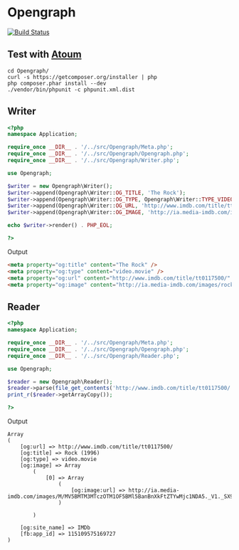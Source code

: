 # Opengraph

[![Build Status](https://secure.travis-ci.org/euskadi31/Opengraph.png)](http://travis-ci.org/euskadi31/Opengraph)

## Test with [Atoum](https://github.com/atoum/atoum)

    cd Opengraph/
    curl -s https://getcomposer.org/installer | php
    php composer.phar install --dev
    ./vendor/bin/phpunit -c phpunit.xml.dist

## Writer

```php
<?php
namespace Application;

require_once __DIR__ . '/../src/Opengraph/Meta.php';
require_once __DIR__ . '/../src/Opengraph/Opengraph.php';
require_once __DIR__ . '/../src/Opengraph/Writer.php';

use Opengraph;

$writer = new Opengraph\Writer();
$writer->append(Opengraph\Writer::OG_TITLE, 'The Rock');
$writer->append(Opengraph\Writer::OG_TYPE, Opengraph\Writer::TYPE_VIDEO_MOVIE);
$writer->append(Opengraph\Writer::OG_URL, 'http://www.imdb.com/title/tt0117500/');
$writer->append(Opengraph\Writer::OG_IMAGE, 'http://ia.media-imdb.com/images/rock.jpg');

echo $writer->render() . PHP_EOL;

?>
```

Output

```html
<meta property="og:title" content="The Rock" />
<meta property="og:type" content="video.movie" />
<meta property="og:url" content="http://www.imdb.com/title/tt0117500/" />
<meta property="og:image" content="http://ia.media-imdb.com/images/rock.jpg" />
```

## Reader

```php
<?php
namespace Application;

require_once __DIR__ . '/../src/Opengraph/Meta.php';
require_once __DIR__ . '/../src/Opengraph/Opengraph.php';
require_once __DIR__ . '/../src/Opengraph/Reader.php';

use Opengraph;

$reader = new Opengraph\Reader();
$reader->parse(file_get_contents('http://www.imdb.com/title/tt0117500/'));
print_r($reader->getArrayCopy());

?>
```

Output

    Array
    (
        [og:url] => http://www.imdb.com/title/tt0117500/
        [og:title] => Rock (1996)
        [og:type] => video.movie
        [og:image] => Array
            (
                [0] => Array
                    (
                        [og:image:url] => http://ia.media-imdb.com/images/M/MV5BMTM3MTczOTM1OF5BMl5BanBnXkFtZTYwMjc1NDA5._V1._SX98_SY140_.jpg
                    )

            )

        [og:site_name] => IMDb
        [fb:app_id] => 115109575169727
    )
